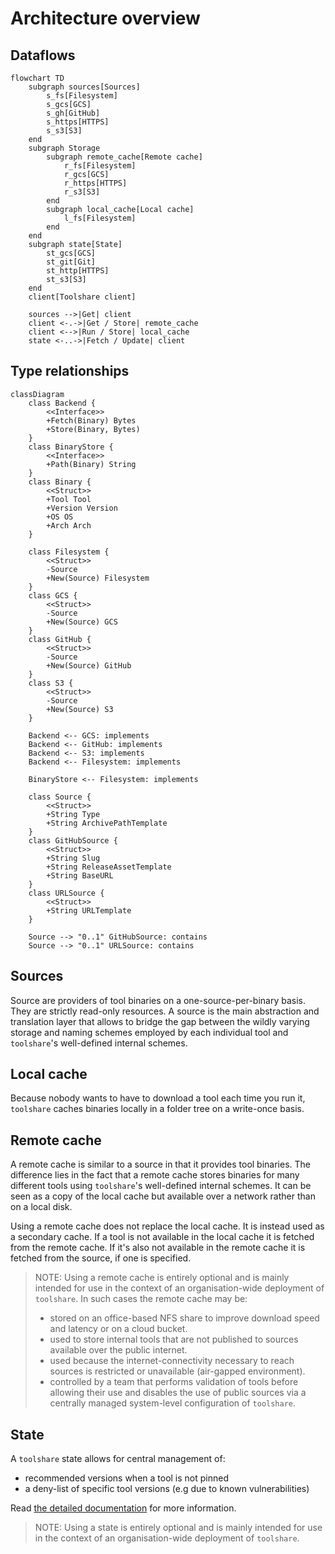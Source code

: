 # Architecture overview

## Dataflows

```mermaid
flowchart TD
    subgraph sources[Sources]
        s_fs[Filesystem]
        s_gcs[GCS]
        s_gh[GitHub]
        s_https[HTTPS]
        s_s3[S3]
    end
    subgraph Storage
        subgraph remote_cache[Remote cache]
            r_fs[Filesystem]
            r_gcs[GCS]
            r_https[HTTPS]
            r_s3[S3]
        end
        subgraph local_cache[Local cache]
            l_fs[Filesystem]
        end
    end
    subgraph state[State]
        st_gcs[GCS]
        st_git[Git]
        st_http[HTTPS]
        st_s3[S3]
    end
    client[Toolshare client]

    sources -->|Get| client
    client <-.->|Get / Store| remote_cache
    client <-->|Run / Store| local_cache
    state <-..->|Fetch / Update| client
```

## Type relationships

```mermaid
classDiagram
    class Backend {
        <<Interface>>
        +Fetch(Binary) Bytes
        +Store(Binary, Bytes)
    }
    class BinaryStore {
        <<Interface>>
        +Path(Binary) String
    }
    class Binary {
        <<Struct>>
        +Tool Tool
        +Version Version
        +OS OS
        +Arch Arch
    }

    class Filesystem {
        <<Struct>>
        -Source
        +New(Source) Filesystem
    }
    class GCS {
        <<Struct>>
        -Source
        +New(Source) GCS
    }
    class GitHub {
        <<Struct>>
        -Source
        +New(Source) GitHub
    }
    class S3 {
        <<Struct>>
        -Source
        +New(Source) S3
    }

    Backend <-- GCS: implements
    Backend <-- GitHub: implements
    Backend <-- S3: implements
    Backend <-- Filesystem: implements

    BinaryStore <-- Filesystem: implements

    class Source {
        <<Struct>>
        +String Type
        +String ArchivePathTemplate
    }
    class GitHubSource {
        <<Struct>>
        +String Slug
        +String ReleaseAssetTemplate
        +String BaseURL
    }
    class URLSource {
        <<Struct>>
        +String URLTemplate
    }

    Source --> "0..1" GitHubSource: contains
    Source --> "0..1" URLSource: contains
```

## Sources

Source are providers of tool binaries on a one-source-per-binary basis. They are strictly read-only resources. A source
is the main abstraction and translation layer that allows to bridge the gap between the wildly varying storage and
naming schemes employed by each individual tool and `toolshare`'s well-defined internal schemes.

## Local cache

Because nobody wants to have to download a tool each time you run it, `toolshare` caches binaries locally in a folder
tree on a write-once basis.

## Remote cache

A remote cache is similar to a source in that it provides tool binaries. The difference lies in the fact that a remote
cache stores binaries for many different tools using `toolshare`'s well-defined internal schemes. It can be seen as a
copy of the local cache but available over a network rather than on a local disk.

Using a remote cache does not replace the local cache. It is instead used as a secondary cache. If a tool is not
available in the local cache it is fetched from the remote cache. If it's also not available in the remote cache it is
fetched from the source, if one is specified.

> NOTE: Using a remote cache is entirely optional and is mainly intended for use in the context of an organisation-wide
> deployment of `toolshare`. In such cases the remote cache may be:
>
> * stored on an office-based NFS share to improve download speed and latency or on a cloud bucket.
> * used to store internal tools that are not published to sources available over the public internet.
> * used because the internet-connectivity necessary to reach sources is restricted or unavailable (air-gapped
>   environment).
> * controlled by a team that performs validation of tools before allowing their use and disables the use of public
>   sources via a centrally managed system-level configuration of `toolshare`.

## State

A `toolshare` state allows for central management of:

* recommended versions when a tool is not pinned
* a deny-list of specific tool versions (e.g due to known vulnerabilities)

Read [the detailed documentation](./state.md) for more information.

> NOTE: Using a state is entirely optional and is mainly intended for use in the context of an organisation-wide
> deployment of `toolshare`.
